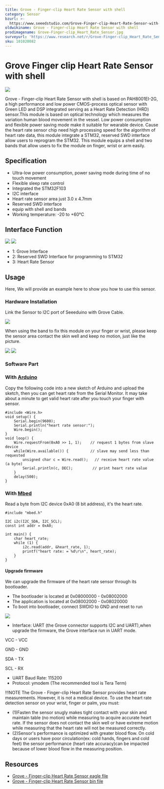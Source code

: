 ```yaml
---
title: Grove - Finger-clip Heart Rate Sensor with shell
category: Sensor
bzurl: >-
  https://www.seeedstudio.com/Grove-Finger-clip-Heart-Rate-Sensor-with-shell-p-2420.html
oldwikiname: Grove - Finger-clip Heart Rate Sensor with shell
prodimagename: Grove-Finger-clip_Heart_Rate_Sensor.jpg
surveyurl: 'https://www.research.net/r/Grove-Finger-clip_Heart_Rate_Sensor_with_Shell'
sku: 101020082
---
```


# Grove Finger clip Heart Rate Sensor with shell

![](https://github.com/SeeedDocument/Grove-Finger-clip_Heart_Rate_Sensor_with_shell/raw/master/img/Grove-Finger-clip_Heart_Rate_Sensor_with_shell.JPG)

Grove - Finger-clip Heart Rate Sensor with shell is based on PAH8001EI-2G, a high performance and low power CMOS-process optical sensor with Green LED and DSP integrated serving as a Heart Rate Detection \(HRD\) sensor.This module is based on optical technology which measures the variation human blood movement in the vessel. Low power consumption and flexible power saving mode make it suitable for wearable device. Cause the heart rate sensor chip need high processing speed for the algorithm of heart rate data, this module integrate a STM32, reserved SWD interface allow users to reprogram the STM32. This module equips a shell and two bands that allow users to fix the module on finger, wrist or arm easily.

## Specification

* Ultra-low power consumption, power saving mode during time of no touch movement
* Flexible sleep rate control
* Integrated the STM32F103
* I2C interface
* Heart rate sensor area just 3.0 x 4.7mm
* Reserved SWD interface
* equip with shell and bands
* Working temperature: -20 to +60℃

## Interface Function

![](https://github.com/SeeedDocument/Grove-Finger-clip_Heart_Rate_Sensor_with_shell/raw/master/img/Finger-clip_Heart_Rate_Sensor_TOP.jpg) ![](https://github.com/SeeedDocument/Grove-Finger-clip_Heart_Rate_Sensor_with_shell/raw/master/img/Finger-clip_Heart_Rate_Sensor_Bottom.jpg)

* 1: Grove Interface
* 2: Reserved SWD Interface for programming to STM32
* 3: Heart Rate Sensor

## Usage

Here, We will provide an example here to show you how to use this sensor.

### Hardware Installation

Link the Sensor to I2C port of Seeeduino with Grove Cable.

![](https://github.com/SeeedDocument/Grove-Finger-clip_Heart_Rate_Sensor_with_shell/raw/master/img/Grove-Finger-clip_Heart_Rate_Sensor_with_shell_connect.jpg)

When using the band to fix this module on your finger or wrist, please keep the sensor area contact the skin well and keep no motion, just like the picture.

![](https://github.com/SeeedDocument/Grove-Finger-clip_Heart_Rate_Sensor_with_shell/raw/master/img/Grove-Finger-clip_Heart_Rate_Sensor_touch.jpg) ![](https://github.com/SeeedDocument/Grove-Finger-clip_Heart_Rate_Sensor_with_shell/raw/master/img/Grove-Finger-clip_Heart_Rate_Sensor_touch2.JPG)

### Software Part

### With [Arduino](/w/index.php?title=Arduino&amp;action=edit&amp;redlink=1)

Copy the following code into a new sketch of Arduino and upload the sketch, then you can get heart rate from the Serial Monitor. It may take about a minute to get valid heart rate after you touch your finger with sensor.

```text
#include <Wire.h>
void setup() {
    Serial.begin(9600);
    Serial.println("heart rate sensor:");
    Wire.begin();
}
void loop() {
    Wire.requestFrom(0xA0 >> 1, 1);    // request 1 bytes from slave device
    while(Wire.available()) {          // slave may send less than requested
        unsigned char c = Wire.read();   // receive heart rate value (a byte)
        Serial.println(c, DEC);         // print heart rate value
    }
    delay(500);
}
```

### With [Mbed](/w/index.php?title=Mbed&amp;action=edit&amp;redlink=1)

Read a byte from I2C device 0xA0 \(8 bit address\), it's the heart rate.

```text
#include "mbed.h"

I2C i2c(I2C_SDA, I2C_SCL);
const int addr = 0xA0;

int main() {
    char heart_rate;
    while (1) {
        i2c.read(addr, &heart_rate, 1);
        printf("heart rate: = %d\r\n", heart_rate);
    }
}
```

#### Upgrade firmware

We can upgrade the firmware of the heart rate sensor through its bootloader.

* The bootloader is located at 0x08000000 - 0x08002000
* The application is located at 0x08002000 - 0x08020000
* To boot into bootloader, connect SWDIO to GND and reset to run

![](https://github.com/SeeedDocument/Grove-Finger-clip_Heart_Rate_Sensor_with_shell/raw/master/img/Grove-Finger-clip_Heart_Rate_Sensor_boot_set.jpg)

* Interface: UART \(the Grove connector supports I2C and UART\),when upgrade the firmware, the Grove interface run in UART mode.

VCC - VCC

GND - GND

SDA - TX

SCL - RX

* UART Baud Rate: 115200
* Protocol: ymodem \(The recommended tool is Tera Term\)

!!!NOTE The Grove - Finger-clip Heart Rate Sensor provides heart rate measurements. However, it is not a medical device. To use the heart rate detection sensor on your wrist, finger or palm, you must:

* \(1\)Fasten the sensor snugly makes tight contact with your skin and maintain table \(no motion\) while measuring to acquire accurate heart rate. If the sensor does not contact the skin well or have extreme motion while measuring that the heart rate will not be measured correctly.
* \(2\)Sensor's performance is optimized with greater blood flow. On cold days or users have poor circulation\(ex: cold hands, fingers and cold feet\) the sensor performance \(heart rate accuracy\)can be impacted because of lower blood flow in the measuring position.

## Resources

* [Grove - Finger-clip Heart Rate Sensor eagle file](https://github.com/SeeedDocument/Grove-Finger-clip_Heart_Rate_Sensor_with_shell/raw/master/res/Grove%20-%20Finger-clip%20Heart%20Rate%20Sensor%20eagle%20file.rar)
* [Grove - Finger-clip Heart Rate Sensor bin file](https://github.com/SeeedDocument/Grove-Finger-clip_Heart_Rate_Sensor_with_shell/raw/master/res/Grove-Finger-clip_Heart_Rate_Sensor_bin.zip)

